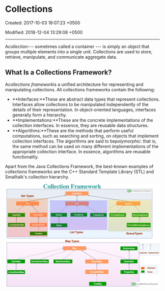 # Collections

Created: 2017-10-03 18:07:23 +0500

Modified: 2018-12-04 13:29:08 +0500

---

A*collection*--- sometimes called a container --- is simply an object that groups multiple elements into a single unit. Collections are used to store, retrieve, manipulate, and communicate aggregate data.

## What Is a Collections Framework?

A*collections framework*is a unified architecture for representing and manipulating collections. All collections frameworks contain the following:

- **Interfaces:**These are abstract data types that represent collections. Interfaces allow collections to be manipulated independently of the details of their representation. In object-oriented languages, interfaces generally form a hierarchy.
- **Implementations:**These are the concrete implementations of the collection interfaces. In essence, they are reusable data structures.
- **Algorithms:**These are the methods that perform useful computations, such as searching and sorting, on objects that implement collection interfaces. The algorithms are said to be*polymorphic*: that is, the same method can be used on many different implementations of the appropriate collection interface. In essence, algorithms are reusable functionality.

Apart from the Java Collections Framework, the best-known examples of collections frameworks are the C++ Standard Template Library (STL) and Smalltalk's collection hierarchy.

![image](media/Collections-image1.png)
